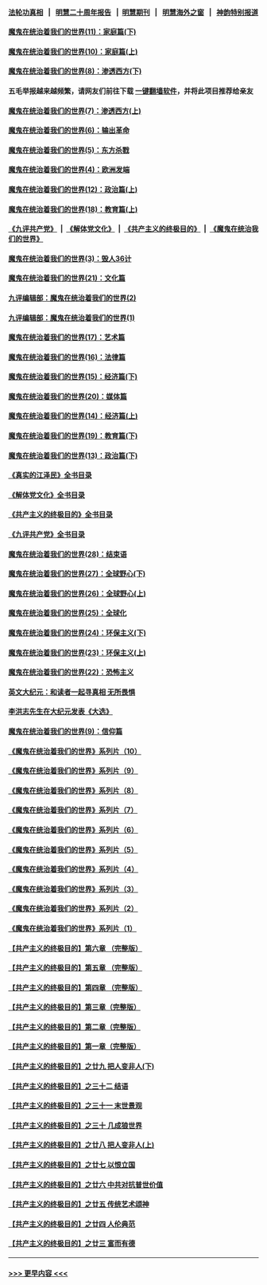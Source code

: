 #### [法轮功真相](https://github.com/gfw-breaker/truth/blob/master/README.md?t=0) &nbsp;&nbsp;|&nbsp;&nbsp; [明慧二十周年报告](https://github.com/gfw-breaker/mh-reports/blob/master/README.md?t=0) &nbsp;&nbsp;|&nbsp;&nbsp;[明慧期刊](https://github.com/gfw-breaker/mh-qikan) &nbsp;&nbsp;|&nbsp;&nbsp; [明慧海外之窗](https://github.com/gfw-breaker/mh-news/blob/master/README.md?t=0) &nbsp;&nbsp;|&nbsp;&nbsp; [神韵特别报道](https://github.com/gfw-breaker/mh-news/blob/master/shenyun.md?t=0)
#### [魔鬼在统治着我们的世界(11)：家庭篇(下)](../pages/nsc422/n10440961.md?t=11230301) 
#### [魔鬼在统治着我们的世界(10)：家庭篇(上)](../pages/nsc422/n10435448.md?t=11230301) 
#### [魔鬼在统治着我们的世界(8)：渗透西方(下)](../pages/nsc422/n10429603.md?t=11230301) 
#### 五毛举报越来越频繁，请网友们前往下载 [一键翻墙软件](https://github.com/gfw-breaker/ssr-accounts)，并将此项目推荐给亲友
#### [魔鬼在统治着我们的世界(7)：渗透西方(上)](../pages/nsc422/n10426013.md?t=11230301) 
#### [魔鬼在统治着我们的世界(6)：输出革命](../pages/nsc422/n10421536.md?t=11230301) 
#### [魔鬼在统治着我们的世界(5)：东方杀戮](../pages/nsc422/n10417707.md?t=11230301) 
#### [魔鬼在统治着我们的世界(4)：欧洲发端](../pages/nsc422/n10414890.md?t=11230301) 
#### [魔鬼在统治着我们的世界(12)：政治篇(上)](../pages/nsc422/n10444576.md?t=11230301) 
#### [魔鬼在统治着我们的世界(18)：教育篇(上)](../pages/nsc422/n10526970.md?t=11230301) 
#### [《九评共产党》](https://github.com/begood0513/9ping.md/blob/master/README.md) &nbsp;|&nbsp; [《解体党文化》](../../../../jtdwh.md/blob/master/README.md)  &nbsp;|&nbsp; [《共产主义的终极目的》](../../../../gczydzjmd.md/blob/master/README.md) &nbsp;|&nbsp; [《魔鬼在统治我们的世界》](../../../../mgztzwmdsj.md/blob/master/README.md) 
#### [魔鬼在统治着我们的世界(3)：毁人36计](../pages/nsc422/n10411583.md?t=11230301) 
#### [魔鬼在统治着我们的世界(21)：文化篇](../pages/nsc422/n10597706.md?t=11230301) 
#### [九评编辑部：魔鬼在统治着我们的世界(2)](../pages/nsc422/n10410036.md?t=11230301) 
#### [九评编辑部：魔鬼在统治着我们的世界(1)](../pages/nsc422/n10406825.md?t=11230301) 
#### [魔鬼在统治着我们的世界(17)：艺术篇](../pages/nsc422/n10499093.md?t=11230301) 
#### [魔鬼在统治着我们的世界(16)：法律篇](../pages/nsc422/n10485969.md?t=11230301) 
#### [魔鬼在统治着我们的世界(15)：经济篇(下)](../pages/nsc422/n10469975.md?t=11230301) 
#### [魔鬼在统治着我们的世界(20)：媒体篇](../pages/nsc422/n10586579.md?t=11230301) 
#### [魔鬼在统治着我们的世界(14)：经济篇(上)](../pages/nsc422/n10457370.md?t=11230301) 
#### [魔鬼在统治着我们的世界(19)：教育篇(下)](../pages/nsc422/n10564808.md?t=11230301) 
#### [魔鬼在统治着我们的世界(13)：政治篇(下)](../pages/nsc422/n10448270.md?t=11230301) 
#### [《真实的江泽民》全书目录](../pages/nsc422/n13721399.md?t=11230301) 
#### [《解体党文化》全书目录](../pages/nsc422/n13721157.md?t=11230301) 
#### [《共产主义的终极目的》全书目录](../pages/nsc422/n13721048.md?t=11230301) 
#### [《九评共产党》全书目录](../pages/nsc422/n13708085.md?t=11230301) 
#### [魔鬼在统治着我们的世界(28)：结束语](../pages/nsc422/n10936246.md?t=11230301) 
#### [魔鬼在统治着我们的世界(27)：全球野心(下)](../pages/nsc422/n10928319.md?t=11230301) 
#### [魔鬼在统治着我们的世界(26)：全球野心(上)](../pages/nsc422/n10900318.md?t=11230301) 
#### [魔鬼在统治着我们的世界(25)：全球化](../pages/nsc422/n10788205.md?t=11230301) 
#### [魔鬼在统治着我们的世界(24)：环保主义(下)](../pages/nsc422/n10695307.md?t=11230301) 
#### [魔鬼在统治着我们的世界(23)：环保主义(上)](../pages/nsc422/n10688613.md?t=11230301) 
#### [魔鬼在统治着我们的世界(22)：恐怖主义](../pages/nsc422/n10614727.md?t=11230301) 
#### [英文大纪元：和读者一起寻真相 无所畏惧](../pages/nsc422/n12542027.md?t=11230301) 
#### [李洪志先生在大纪元发表《大选》](../pages/nsc422/n12534746.md?t=11230301) 
#### [魔鬼在统治着我们的世界(9)：信仰篇](../pages/nsc422/n10432159.md?t=11230301) 
#### [《魔鬼在统治着我们的世界》系列片（10）](../pages/nsc422/n12292670.md?t=11230301) 
#### [《魔鬼在统治着我们的世界》系列片（9）](../pages/nsc422/n12290859.md?t=11230301) 
#### [《魔鬼在统治着我们的世界》系列片（8）](../pages/nsc422/n12287445.md?t=11230301) 
#### [《魔鬼在统治着我们的世界》系列片（7）](../pages/nsc422/n12283425.md?t=11230301) 
#### [《魔鬼在统治着我们的世界》系列片（6）](../pages/nsc422/n12282314.md?t=11230301) 
#### [《魔鬼在统治着我们的世界》系列片（5）](../pages/nsc422/n12281419.md?t=11230301) 
#### [《魔鬼在统治着我们的世界》系列片（4）](../pages/nsc422/n12274024.md?t=11230301) 
#### [《魔鬼在统治着我们的世界》系列片（3）](../pages/nsc422/n12271322.md?t=11230301) 
#### [《魔鬼在统治着我们的世界》系列片（2）](../pages/nsc422/n12269049.md?t=11230301) 
#### [《魔鬼在统治着我们的世界》系列片（1）](../pages/nsc422/n12267575.md?t=11230301) 
#### [【共产主义的终极目的】第六章 （完整版）](../pages/nsc422/n11428913.md?t=11230301) 
#### [【共产主义的终极目的】第五章 （完整版）](../pages/nsc422/n11428912.md?t=11230301) 
#### [【共产主义的终极目的】第四章 （完整版）](../pages/nsc422/n11428907.md?t=11230301) 
#### [【共产主义的终极目的】第三章（完整版）](../pages/nsc422/n11428848.md?t=11230301) 
#### [【共产主义的终极目的】第二章（完整版）](../pages/nsc422/n11428831.md?t=11230301) 
#### [【共产主义的终极目的】第一章（完整版）](../pages/nsc422/n11417651.md?t=11230301) 
#### [【共产主义的终极目的】之廿九 把人变非人(下)](../pages/nsc422/n11344140.md?t=11230301) 
#### [【共产主义的终极目的】之三十二 结语](../pages/nsc422/n11360535.md?t=11230301) 
#### [【共产主义的终极目的】之三十一 末世景观](../pages/nsc422/n11351129.md?t=11230301) 
#### [【共产主义的终极目的】之三十 几成狼世界](../pages/nsc422/n11348280.md?t=11230301) 
#### [【共产主义的终极目的】之廿八 把人变非人(上)](../pages/nsc422/n11340492.md?t=11230301) 
#### [【共产主义的终极目的】之廿七 以恨立国](../pages/nsc422/n11336944.md?t=11230301) 
#### [【共产主义的终极目的】之廿六 中共对抗普世价值](../pages/nsc422/n11324785.md?t=11230301) 
#### [【共产主义的终极目的】之廿五 传统艺术颂神](../pages/nsc422/n11296396.md?t=11230301) 
#### [【共产主义的终极目的】之廿四 人伦典范](../pages/nsc422/n11296397.md?t=11230301) 
#### [【共产主义的终极目的】之廿三 富而有德](../pages/nsc422/n11283598.md?t=11230301) 

----
#### [ >>> 更早内容 <<< ](../indexes/nsc422-earlier.md)
